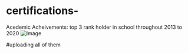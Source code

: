 # certifications-
Acedemic Acheivements: top 3 rank holder in school throughout 2013 to 2020
![Image](https://github.com/user-attachments/assets/8f9f161b-4c9a-4f82-9687-7dac317607a3)

#uploading all of them
